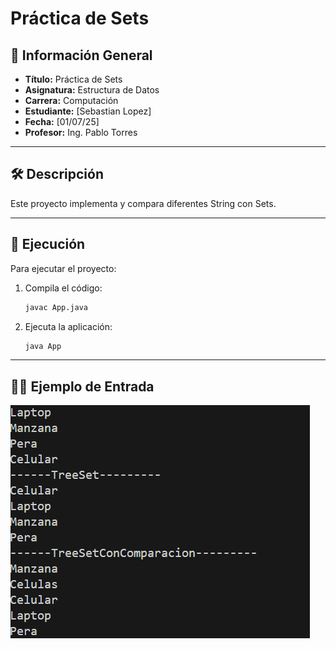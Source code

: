 # Práctica de Sets

## 📌 Información General

- **Título:** Práctica de Sets
- **Asignatura:** Estructura de Datos
- **Carrera:** Computación
- **Estudiante:** [Sebastian Lopez]
- **Fecha:** [01/07/25]
- **Profesor:** Ing. Pablo Torres

---

## 🛠️ Descripción
Este proyecto implementa y compara diferentes String con Sets.



---

## 🚀 Ejecución

Para ejecutar el proyecto:

1. Compila el código:
    ```bash
    javac App.java
    ```
2. Ejecuta la aplicación:
    ```bash
    java App
    ```

---

## 🧑‍💻 Ejemplo de Entrada





![alt text](image.png)